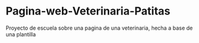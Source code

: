 # Pagina-web-Veterinaria-Patitas
Proyecto de escuela sobre una pagina de una veterinaria, hecha a base de una plantilla
